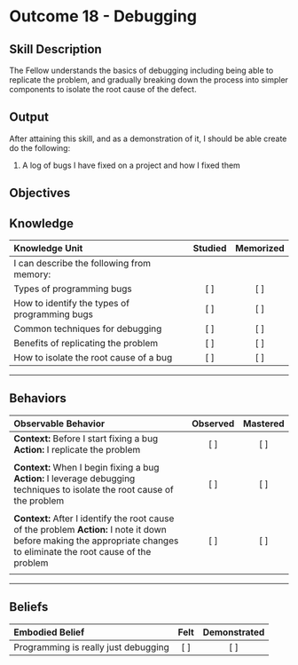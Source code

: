 # Outcome 18 - Debugging

**Skill Description**
----------
The Fellow understands the basics of debugging including being able to replicate the problem, and gradually breaking down the process into simpler components to isolate the root cause of the defect.

**Output**
----------
After attaining this skill, and as a demonstration of it, I should be able create do the following:

1. A log of bugs I have fixed on a project and how I fixed them


**Objectives**
----------
## **Knowledge**


| Knowledge Unit   |      Studied      | Memorized |
|:-------------|:------------------:|:--------:|
| I can describe the following from memory: | | |
| Types of programming bugs | [ ] | [ ]  |
| How to identify the types of programming bugs | [ ] | [ ]  |
| Common techniques for debugging | [ ] | [ ]  |
| Benefits of replicating the problem | [ ] | [ ]  |
| How to isolate the root cause of a bug | [ ] | [ ]  |



----------


## **Behaviors**

| Observable Behavior   |      Observed      | Mastered |
|:-------------|:------------------:|:--------:|
| **Context:** Before I start fixing a bug **Action:** I replicate the problem | [ ] | [ ] |
| | | |
| **Context:** When I begin fixing a bug **Action:** I leverage debugging techniques to isolate the root cause of the problem | [ ] | [ ] |
| | | |
| **Context:** After I identify the root cause of the problem **Action:** I note it down before making the appropriate changes to eliminate the root cause of the problem | [ ] | [ ] |
| | | |



----------


## **Beliefs**


| Embodied Belief   |      Felt      | Demonstrated |
|:-------------|:------------------:|:--------:|
| Programming is really just debugging | [ ] | [ ] |


